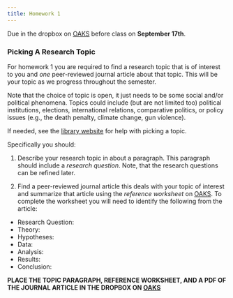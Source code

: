 ```yaml
---
title: Homework 1
---
```


Due in the dropbox on [OAKS](https://lms.cofc.edu/) before class on **September 17th**.


### Picking A Research Topic

For homework 1 you are required to find a research topic that is of interest to you and _one_ peer-reviewed journal article about that topic. This will be your topic as we progress throughout the semester.

Note that the choice of topic is open, it just needs to be some social and/or political phenomena. Topics could include (but are not limited too) political institutions, elections, international relations, comparative politics, or policy issues (e.g., the death penalty, climate change, gun violence). 

If needed, see the [library website](http://libguides.library.cofc.edu/c.php?g=230844&p=1533020) for help with picking a topic. 

Specifically you should: 

1) Describe your research topic in about a paragraph. This paragraph should include a _research question_. Note, that the research questions can be refined later.

2) Find a peer-reviewed journal article this deals with your topic of interest and summarize that article using the _reference worksheet_ on [OAKS](https://lms.cofc.edu). To complete the worksheet you will need to identify the following from the article:

* Research Question: 
* Theory:
* Hypotheses:
* Data:
* Analysis:
* Results:
* Conclusion: 

__PLACE THE TOPIC PARAGRAPH, REFERENCE WORKSHEET, AND A PDF OF THE JOURNAL ARTICLE IN THE DROPBOX ON [OAKS](https://lms.cofc.edu)__ 
